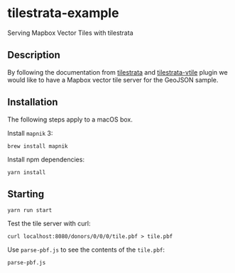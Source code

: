 # tilestrata-example
Serving Mapbox Vector Tiles with tilestrata

## Description

By following the documentation from [tilestrata](https://github.com/naturalatlas/tilestrata) and [tilestrata-vtile](https://github.com/naturalatlas/tilestrata-vtile) plugin
we would like to have a Mapbox vector tile server for the GeoJSON sample.

## Installation

The following steps apply to a macOS box.

Install `mapnik` 3:
```
brew install mapnik
```

Install npm dependencies:
```
yarn install
```

## Starting

```
yarn run start
```

Test the tile server with curl:
```
curl localhost:8080/donors/0/0/0/tile.pbf > tile.pbf
```

Use `parse-pbf.js` to see the contents of the `tile.pbf`:
```
parse-pbf.js
```
